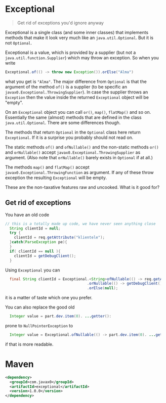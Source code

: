 # Exceptional

>Get rid of exceptions you'd ignore anyway

Exceptional is a single class (and some inner classes) that implements
methods that make it look very much like an `java.util.Optional`. But it
is not `Optional`.

Exceptional is a value, which is provided by a supplier (but not a
`java.util.function.Supplier`) which may throw an exception. So when you
write

```java
Exceptional.of(() -> throw new Exception()).orElse("Alma")
```

what you get is `"Alma"`. The major difference from `Optional` is that
the argument of the method `of()` is a supplier (to be specific an
`javax0.Exceptional.ThrowingSupplier`). In case the supplier throws an
`Exception` then the value inside the returned `Exceptional` object will
be "empty".

On an `Exceptional` object you can call `or()`, `map()`, `flatMap()` and
so on. Essentially the same (almost) methods that are defined in the
class `java.util.Optional`. There are some differences though.

The methods that return `Optional` in the `Optional` class here return
`Exceptional`. If it is a surprise you probably should not read on.

The static methods `of()` and `ofNullable()` and the non-static methods
`or()` and `orNullable()` accept `javax0.Exceptional.ThrowingSupplier`
as argument. (Also note that `orNullable()` barely exists in
`Optional` if at all.)

The methods `map()` and `flatMap()` accept
`javax0.Exceptional.ThrowingFunction` as argument. If any of these throw
exception the resulting `Exceptional` will be empty.

These are the non-taxative features raw and uncooked. What is it good
for?

## Get rid of exceptions

You have an old code

```java
// this is a totally made up code, we have never seen anything close
  String clientId = null;
  try {
    clientId = req.getAttribute("klientele");
  }catch(ParseException pe){
  }
  if( clientId == null ){
    clientId = getDebugClient();
  }
```

Using `Exceptional` you can

```java
  final String clientId = Exceptional.<String>ofNullable(() -> req.getAttribute("klientele"))
                                     .orNullable(() -> getDebugClient())
                                     .orElse(null);
```

it is a matter of taste which one you prefer.

You can also replace the good old

```java
  Integer value = part.dev.item(0). ...getter():
```

prone to `NullPointerException` to

```java
  Integer value = Exceptional.ofNullable(() -> part.dev.item(0). ...getter()).orElse(null);
```

if that is more readable.

# Maven

```xml
<dependency>
  <groupId>com.javax0</groupId>
  <artifactId>exceptional</artifactId>
  <version>1.0.0</version>
</dependency>
```